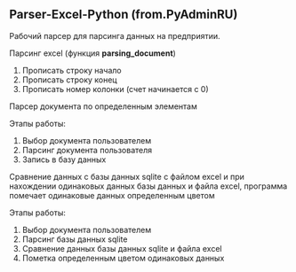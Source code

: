 ## Parser-Excel-Python (from.PyAdminRU)

Рабочий парсер для парсинга данных на предприятии.

Парсинг excel (функция **parsing_document**)
1. Прописать строку начало
2. Прописать строку конец
3. Прописать номер колонки (счет начинается с 0)


Парсер документа по определенным элементам

Этапы работы:
1. Выбор документа пользователем
2. Парсинг документа пользователя
3. Запись в базу данных

Сравнение данных с базы данных sqlite с файлом excel и при нахождении одинаковых данных базы данных и файла excel, 
программа помечает одинаковые данных определенным цветом

Этапы работы:
1. Выбор документа пользователем
2. Парсинг базы данных sqlite
3. Сравнение данных базы данных sqlite и файла excel
4. Пометка определенным цветом одинаковых данных